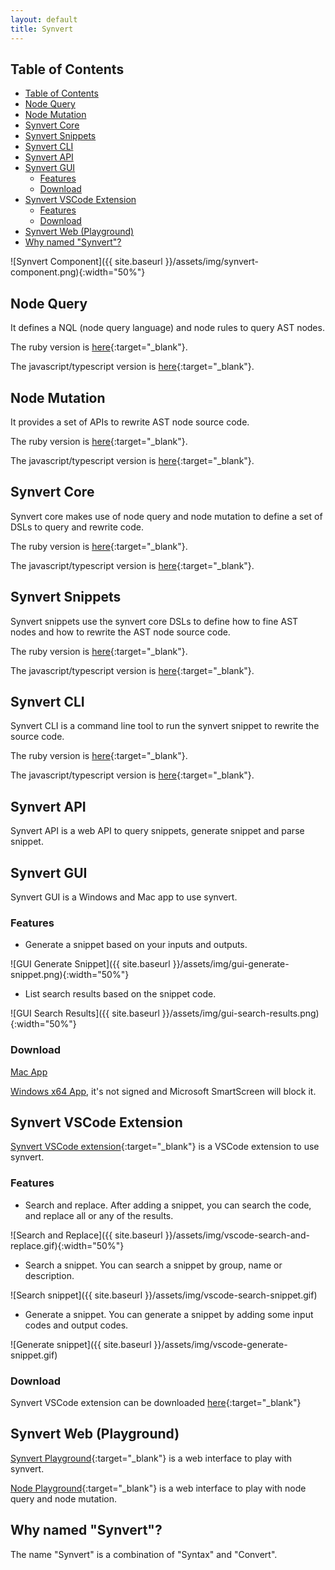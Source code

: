 ```yaml
---
layout: default
title: Synvert
---
```


## Table of Contents

- [Table of Contents](#table-of-contents)
- [Node Query](#node-query)
- [Node Mutation](#node-mutation)
- [Synvert Core](#synvert-core)
- [Synvert Snippets](#synvert-snippets)
- [Synvert CLI](#synvert-cli)
- [Synvert API](#synvert-api)
- [Synvert GUI](#synvert-gui)
  - [Features](#features)
  - [Download](#download)
- [Synvert VSCode Extension](#synvert-vscode-extension)
  - [Features](#features-1)
  - [Download](#download-1)
- [Synvert Web (Playground)](#synvert-web-playground)
- [Why named "Synvert"?](#why-named-synvert)

![Synvert Component]({{ site.baseurl }}/assets/img/synvert-component.png){:width="50%"}

## Node Query

It defines a NQL (node query language) and node rules to query AST nodes.

The ruby version is [here](https://github.com/xinminlabs/node-query-ruby){:target="_blank"}.

The javascript/typescript version is [here](https://github.com/xinminlabs/node-query-javascript){:target="_blank"}.

## Node Mutation

It provides a set of APIs to rewrite AST node source code.

The ruby version is [here](https://github.com/xinminlabs/node-mutation-ruby){:target="_blank"}.

The javascript/typescript version is [here](https://github.com/xinminlabs/node-mutation-javascript){:target="_blank"}.

## Synvert Core

Synvert core makes use of node query and node mutation to define a set of DSLs to query and rewrite code.

The ruby version is [here](https://github.com/xinminlabs/synvert-core-ruby){:target="_blank"}.

The javascript/typescript version is [here](https://github.com/xinminlabs/synvert-core-javascript){:target="_blank"}.

## Synvert Snippets

Synvert snippets use the synvert core DSLs to define how to fine AST nodes and how to rewrite the AST node source code.

The ruby version is [here](https://github.com/xinminlabs/synvert-snippets-ruby){:target="_blank"}.

The javascript/typescript version is [here](https://github.com/xinminlabs/synvert-snippets-javascript){:target="_blank"}.

## Synvert CLI

Synvert CLI is a command line tool to run the synvert snippet to rewrite the source code.

The ruby version is [here](https://github.com/xinminlabs/synvert-ruby){:target="_blank"}.

The javascript/typescript version is [here](https://github.com/xinminlabs/synvert-javascript){:target="_blank"}.

## Synvert API

Synvert API is a web API to query snippets, generate snippet and parse snippet.

## Synvert GUI

Synvert GUI is a Windows and Mac app to use synvert.

### Features

- Generate a snippet based on your inputs and outputs.

![GUI Generate Snippet]({{ site.baseurl }}/assets/img/gui-generate-snippet.png){:width="50%"}

- List search results based on the snippet code.

![GUI Search Results]({{ site.baseurl }}/assets/img/gui-search-results.png){:width="50%"}

### Download

<a id="mac-download" href="#">Mac App</a>

<a id="win-download" href="#">Windows x64 App</a>, it's not signed and Microsoft SmartScreen will block it.

## Synvert VSCode Extension

[Synvert VSCode extension](https://marketplace.visualstudio.com/items?itemName=xinminlabs.synvert){:target="_blank"} is a VSCode extension to use synvert.

### Features

- Search and replace. After adding a snippet, you can search the code, and replace all or any of the results.

![Search and Replace]({{ site.baseurl }}/assets/img/vscode-search-and-replace.gif){:width="50%"}

- Search a snippet. You can search a snippet by group, name or description.

![Search snippet]({{ site.baseurl }}/assets/img/vscode-search-snippet.gif)

- Generate a snippet. You can generate a snippet by adding some input codes and output codes.

![Generate snippet]({{ site.baseurl }}/assets/img/vscode-generate-snippet.gif)

### Download

Synvert VSCode extension can be downloaded [here](https://marketplace.visualstudio.com/items?itemName=xinminlabs.synvert){:target="_blank"}

## Synvert Web (Playground)

[Synvert Playground](https://playground.synvert.net/){:target="_blank"} is a web interface to play with synvert.

[Node Playground](https://node-playground.synvert.net/){:target="_blank"} is a web interface to play with node query and node mutation.

## Why named "Synvert"?

The name "Synvert" is a combination of "Syntax" and "Convert".
